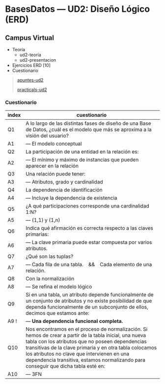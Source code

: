 # BasesDatos — UD2: Diseño Lógico (ERD)

## Campus Virtual

- Teoría
  - ud2-teoría
  - ud2-presentacion
- Ejercicios ERD [10]
- Cuestionario


> [apuntes-ud2](/BasesDatos/UD2-DisenoLogico/apuntes-ud2.md)
>
> [practicals-ud2](/BasesDatos/UD2-DisenoLogico/practicas-ud2.md)


### Cuestionario


| index | cuestionario |
| ---   | --- |
| Q1    | A lo largo de las distintas fases de diseño de una Base de Datos, ¿cuál es el modelo que más se aproxima a la visión del usuario?
| A1    | — El modelo conceptual
| Q2    | La participación de una entidad en la relación es:
| A2    | — El mínimo y máximo de instancias que pueden aparecer en la relación
| Q3    | Una relación puede tener:
| A3    | — Atributos, grado y cardinalidad
| Q4    | La dependencia de identificación
| A4    | — Incluye la dependencia de existencia
| Q5    | ¿A qué participaciones corresponde una cardinalidad 1:N?
| A5    | — (1,1) y (1,n)
| Q6    | Indica qué afirmación es correcta respecto a las claves primarias:
| A6    | — La clave primaria puede estar compuesta por varios atributos.
| Q7    | ¿Qué son las tuplas?
| A7    | — Cada fila de una tabla. &ensp; && &ensp; Cada elemento de una relación.
| Q8    | Con la normalización
| A8    | — Se refina el modelo lógico
| Q9    | Si en una tabla, un atributo depende funcionalmente de un conjunto de atributos y no existe posibilidad de que dependa funcionalmente de un subconjunto de ellos, decimos que estamos ante:
| A9 !  | — <!--~~Una dependencia funcional.~~--> **Una dependencia funcional completa.**
| Q10   | Nos encontramos en el proceso de normalización. Si hemos de crear a partir de la tabla inicial, una nueva tabla con los atributos que no poseen dependencias transitivas de la clave primaria y en otra tabla colocamos los atributos no clave que intervienen en una dependencia transitiva, estamos normalizando para conseguir que dicha tabla esté en:
| A10   | — 3FN